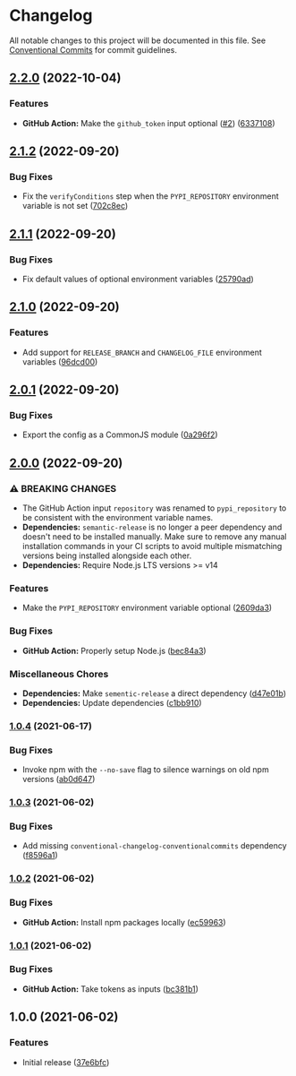 # Changelog

All notable changes to this project will be documented in this file. See
[Conventional Commits](https://conventionalcommits.org) for commit guidelines.

## [2.2.0](https://github.com/bjoluc/semantic-release-config-poetry/compare/v2.1.2...v2.2.0) (2022-10-04)


### Features

* **GitHub Action:** Make the `github_token` input optional ([#2](https://github.com/bjoluc/semantic-release-config-poetry/issues/2)) ([6337108](https://github.com/bjoluc/semantic-release-config-poetry/commit/63371083c06e3341560e1448d377cbf275c5ea44))

## [2.1.2](https://github.com/bjoluc/semantic-release-config-poetry/compare/v2.1.1...v2.1.2) (2022-09-20)


### Bug Fixes

* Fix the `verifyConditions` step when the `PYPI_REPOSITORY` environment variable is not set ([702c8ec](https://github.com/bjoluc/semantic-release-config-poetry/commit/702c8ec0d8c9956476a9bef4938737686c08a560))

## [2.1.1](https://github.com/bjoluc/semantic-release-config-poetry/compare/v2.1.0...v2.1.1) (2022-09-20)


### Bug Fixes

* Fix default values of optional environment variables ([25790ad](https://github.com/bjoluc/semantic-release-config-poetry/commit/25790ad87f4d52dd134a63b4acf897aae863867e))

## [2.1.0](https://github.com/bjoluc/semantic-release-config-poetry/compare/v2.0.1...v2.1.0) (2022-09-20)


### Features

* Add support for `RELEASE_BRANCH` and `CHANGELOG_FILE` environment variables ([96dcd00](https://github.com/bjoluc/semantic-release-config-poetry/commit/96dcd00b86f7f3ac44e12329320cc951e85cb233))

## [2.0.1](https://github.com/bjoluc/semantic-release-config-poetry/compare/v2.0.0...v2.0.1) (2022-09-20)


### Bug Fixes

* Export the config as a CommonJS module ([0a296f2](https://github.com/bjoluc/semantic-release-config-poetry/commit/0a296f2a1ef6681fb7319f5b7d11f1fac7c559c2))

## [2.0.0](https://github.com/bjoluc/semantic-release-config-poetry/compare/v1.0.4...v2.0.0) (2022-09-20)


### ⚠ BREAKING CHANGES

* The GitHub Action input `repository` was renamed to `pypi_repository` to be consistent with the environment variable names.
* **Dependencies:** `semantic-release` is no longer a peer dependency and doesn't need to be installed manually. Make sure to remove any manual installation commands in your CI scripts to avoid multiple mismatching versions being installed alongside each other.
* **Dependencies:** Require Node.js LTS versions >= v14

### Features

* Make the `PYPI_REPOSITORY` environment variable optional ([2609da3](https://github.com/bjoluc/semantic-release-config-poetry/commit/2609da3e826b4e50b06776b7d13aaea77e37866b))


### Bug Fixes

* **GitHub Action:** Properly setup Node.js ([bec84a3](https://github.com/bjoluc/semantic-release-config-poetry/commit/bec84a3ba7a3a59d9531541e69ce4a4051e5a60b))


### Miscellaneous Chores

* **Dependencies:** Make `sementic-release` a direct dependency ([d47e01b](https://github.com/bjoluc/semantic-release-config-poetry/commit/d47e01b474ed8e9255c10a7e4efcc2e5323e9d3c))
* **Dependencies:** Update dependencies ([c1bb910](https://github.com/bjoluc/semantic-release-config-poetry/commit/c1bb9103be2e420d774cc7038494ce6752bb4426))

### [1.0.4](https://github.com/bjoluc/semantic-release-config-poetry/compare/v1.0.3...v1.0.4) (2021-06-17)


### Bug Fixes

* Invoke npm with the `--no-save` flag to silence warnings on old npm versions ([ab0d647](https://github.com/bjoluc/semantic-release-config-poetry/commit/ab0d64785076f90ba37340764d82d22087b85ee9))

### [1.0.3](https://github.com/bjoluc/semantic-release-config-poetry/compare/v1.0.2...v1.0.3) (2021-06-02)


### Bug Fixes

* Add missing `conventional-changelog-conventionalcommits` dependency ([f8596a1](https://github.com/bjoluc/semantic-release-config-poetry/commit/f8596a133513c184edceb9cc84ed3a856ae73d0b))

### [1.0.2](https://github.com/bjoluc/semantic-release-config-poetry/compare/v1.0.1...v1.0.2) (2021-06-02)


### Bug Fixes

* **GitHub Action:** Install npm packages locally ([ec59963](https://github.com/bjoluc/semantic-release-config-poetry/commit/ec59963bec416ae5cc209467972bc90d502bdaf5))

### [1.0.1](https://github.com/bjoluc/semantic-release-config-poetry/compare/v1.0.0...v1.0.1) (2021-06-02)


### Bug Fixes

* **GitHub Action:** Take tokens as inputs ([bc381b1](https://github.com/bjoluc/semantic-release-config-poetry/commit/bc381b1ca9d7841536085bedba792ba7152517d1))

## 1.0.0 (2021-06-02)


### Features

* Initial release ([37e6bfc](https://github.com/bjoluc/semantic-release-config-poetry/commit/37e6bfc98ecb41ebdba3cffc9023572b9039f53b))
